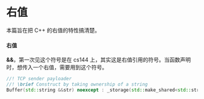 # 右值

本篇旨在把 C++ 的右值的特性搞清楚。

#### 右值

**&&**，第一次见这个符号是在 cs144 上，其实这是右值引用的符号。当函数声明时，想传入一个右值，需要用到这个符号。

```cpp
//! TCP sender payloader
//! \brief Construct by taking ownership of a string
Buffer(std::string &&str) noexcept : _storage(std::make_shared<std::string>(std::move(str))) {}
```